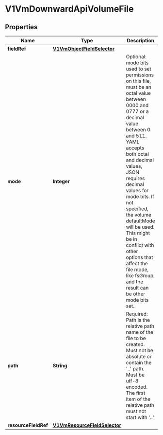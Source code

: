# V1VmDownwardApiVolumeFile

## Properties
Name | Type | Description | Notes
------------ | ------------- | ------------- | -------------
**fieldRef** | [**V1VmObjectFieldSelector**](V1VmObjectFieldSelector.md) |  |  [optional]
**mode** | **Integer** | Optional: mode bits used to set permissions on this file, must be an octal value between 0000 and 0777 or a decimal value between 0 and 511. YAML accepts both octal and decimal values, JSON requires decimal values for mode bits. If not specified, the volume defaultMode will be used. This might be in conflict with other options that affect the file mode, like fsGroup, and the result can be other mode bits set. |  [optional]
**path** | **String** | Required: Path is  the relative path name of the file to be created. Must not be absolute or contain the &#x27;..&#x27; path. Must be utf-8 encoded. The first item of the relative path must not start with &#x27;..&#x27; | 
**resourceFieldRef** | [**V1VmResourceFieldSelector**](V1VmResourceFieldSelector.md) |  |  [optional]
